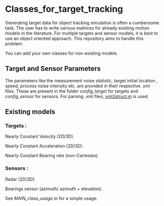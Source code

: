 # Classes_for_target_tracking

Generating target data for object tracking simulation is often a cumbersome task. The user has to write various matrices for already existing motion models in the literature. For multiple targets and sensor models, it is best to use an object oriented approach. This repository aims to handle this problem.

You can add your own classes for non-existing models.

## Target and Sensor Parameters
The parameters like the measurement noise statistic, target initial location , speed, process noise intensity etc. are provided in their respective .xml files. These are present in the folder _config_target_ for targets and _config_sensor_ for sensors. For parsing .xml files, [xml2struct.m](https://www.mathworks.com/matlabcentral/fileexchange/28518-xml2struct) is used.

## Existing models
### Targets : 
  Nearly Constant Velocity (2D/3D).
  
  Nearly Constant Acceleration (2D/3D).
  
  Nearly Constant Bearing rate (non-Cartesian).

### Sensors : 
  Radar (2D/3D).
  
  Bearings sensor (azimuth/ azimuth + elevation).

See _MAIN_class_usage.m_ for a simple usage. 
